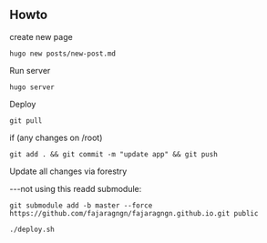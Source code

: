 ## Howto

create new page

```
hugo new posts/new-post.md
```

Run server

```
hugo server
```

Deploy

```
git pull
```

if (any changes on /root)

```
git add . && git commit -m "update app" && git push
```

Update all changes via forestry

---not using this
    readd submodule:
    
```
git submodule add -b master --force https://github.com/fajaragngn/fajaragngn.github.io.git public
```

```
./deploy.sh
```

